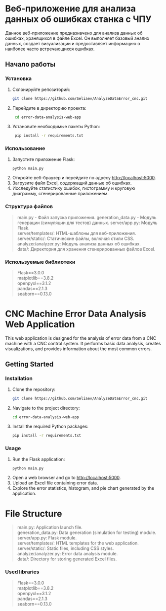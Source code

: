 # Веб-приложение для анализа данных об ошибках станка с ЧПУ

Данное веб-приложение предназначено для анализа данных об ошибках, хранящихся в файле Excel. Он выполняет базовый анализ данных, создает визуализации и предоставляет информацию о наиболее часто встречающихся ошибках.

## Начало работы
### Установка

1. Склонируйте репозиторий:

   ```bash
   git clone https://github.com/Seliaev/AnalyzeDataError_cnc.git
   ```
   
2. Перейдите в директорию проекта:
   ```bash
    cd error-data-analysis-web-app
   ```

2. Установите необходимые пакеты Python:
   ```bash
    pip install -r requirements.txt
   ```
### Использование
1. Запустите приложение Flask:
   ```bash
   python main.py
   ```
2. Откройте веб-браузер и перейдите по адресу [http://localhost:5000](http://localhost:5000).
3. Загрузите файл Excel, содержащий данные об ошибках.
4. Исследуйте статистику ошибок, гистограмму и круговую диаграмму, сгенерированные приложением.
   
### Структура файлов
>main.py - Файл запуска приложения.
>generation_data.py - Модуль генерации (симуляции для тестов) данных.
>server/app.py: Модуль Flask.  
>server/templates/: HTML-шаблоны для веб-приложения.  
>server/static/: Статические файлы, включая стили CSS.  
>analyzer/analyzer.py: Модуль анализа данных об ошибках.  
>data/: Директория для хранения сгенерированных файлов Excel.

### Используемые библиотеки
>﻿Flask==3.0.0  
>matplotlib==3.8.2  
>openpyxl==3.1.2  
>pandas==2.1.3  
>seaborn==0.13.0  



# CNC Machine Error Data Analysis Web Application

This web application is designed for the analysis of error data from a CNC machine with a CNC control system. It performs basic data analysis, creates visualizations, and provides information about the most common errors.

## Getting Started

### Installation

1. Clone the repository:

   ```bash
   git clone https://github.com/Seliaev/AnalyzeDataError_cnc.git
   ```
2. Navigate to the project directory:
    ```bash
    cd error-data-analysis-web-app
    ```

3. Install the required Python packages:
    ```bash
    pip install -r requirements.txt
    ```
   
### Usage
1. Run the Flask application:
    ```bash
    python main.py
    ```
2. Open a web browser and go to [http://localhost:5000](http://localhost:5000).
3. Upload an Excel file containing error data.
4. Explore the error statistics, histogram, and pie chart generated by the application.

# File Structure
>main.py: Application launch file.  
>generation_data.py: Data generation (simulation for testing) module.  
>server/app.py: Flask module.  
>server/templates/: HTML templates for the web application.  
>server/static/: Static files, including CSS styles.   
>analyzer/analyzer.py: Error data analysis module.  
>data/: Directory for storing generated Excel files.

### Used libraries
>﻿Flask==3.0.0  
>matplotlib==3.8.2  
>openpyxl==3.1.2  
>pandas==2.1.3  
>seaborn==0.13.0  


